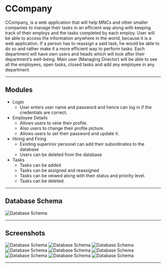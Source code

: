 # CCompany #

CCompany, is a web application that will help MNCs and other smaller companies to manage their tasks in an efficient way along with keeping track of their employs and the tasks completed by each employ. User will be able to access the information anywhere in the world, because it is a web application. If a person has to reassign a said task, he would be able to do so and rather make it a more efficient way to perform tasks. Each department will have own users and heads which will look after their department’s well-being. Main user (Managing Director) will be able to see all the employees, open tasks, closed tasks and add any employee in any department.

- - - -

## Modules ##

* Login
  * User enters user name and password and hence can log in if the credentials are correct.
* Employee Details
  * Allows users to veiw their profile.
  * Also users to change their profile picture.
  * Allows users to set their password and update it.
* Hiring and Firing
	* Existing superirior personel can add their subordinates to the database
	* Users can be deleted from the database
* Tasks
	* Tasks can be added
	* Tasks can be assigned and reassigned
	* Tasks can be veiwed along with their status and priority level.
	* Tasks can be deleted.

- - - -

## Database Schema ##

![Database Schema](https://image.ibb.co/cbcR57/xd.png "Database Schema")

- - - -

## Screenshots ##

![Database Schema](https://image.ibb.co/ce8fyS/1.png "Database Schema")
![Database Schema](https://preview.ibb.co/dKftJS/2.png "Database Schema")
![Database Schema](https://image.ibb.co/hhN7dS/3.png "Database Schema")
![Database Schema](https://image.ibb.co/kw2Usn/4.png "Database Schema")
![Database Schema](https://image.ibb.co/gcnvXn/5.png "Database Schema")
![Database Schema](https://image.ibb.co/iSO2Cn/6.png "Database Schema")
![Database Schema](https://image.ibb.co/n5zaXn/7.png "Database Schema")
![Database Schema](https://image.ibb.co/e9undS/8.png "Database Schema")
![Database Schema](https://image.ibb.co/jgGNCn/9.png "Database Schema")

- - - -
